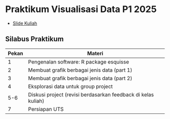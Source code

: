 # Praktikum Visualisasi Data P1 2025

- [Slide Kuliah](https://drive.google.com/drive/folders/1RRSBQVpkJQO836pm7BQZ-fIHg9wj5UTo)

## Silabus Praktikum

| Pekan | Materi                                                        |
| ----- | ------------------------------------------------------------- |
| 1     | Pengenalan software: R package esquisse                       |
| 2     | Membuat grafik berbagai jenis data (part 1)                   |
| 3     | Membuat grafik berbagai jenis data (part 2)                   |
| 4     | Eksplorasi data untuk group project                           |
| 5-6   | Diskusi project (revisi berdasarkan feedback di kelas kuliah) |
| 7     | Persiapan UTS                                                 |
